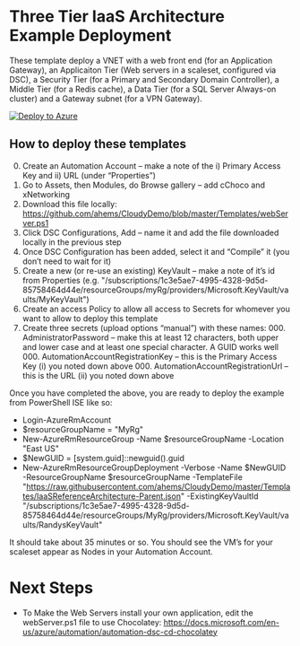 # Three Tier IaaS Architecture Example Deployment

These template deploy a VNET with a web front end (for an Application Gateway), an Applicaiton Tier (Web servers in a scaleset, configured via DSC), a Security Tier (for a Primary and Secondary Domain Controller), a Middle Tier (for a Redis cache), a Data Tier (for a SQL Server Always-on cluster) and a Gateway subnet (for a VPN Gateway). 

[![Deploy to Azure](http://azuredeploy.net/deploybutton.png)](https://portal.azure.com/#create/Microsoft.Template/uri/https%3A%2F%2Fraw.githubusercontent.com%2Fahems%2FCloudyDemo%2Fmaster%2FTemplates%2FIaaSReferenceArchitecture-Parent.json) 

## How to deploy these templates

0.	Create an Automation Account – make a note of the i) Primary Access Key and ii) URL (under “Properties”)
  00.	Go to Assets, then Modules, do Browse gallery – add cChoco and xNetworking
  00.	Download this file locally: https://github.com/ahems/CloudyDemo/blob/master/Templates/webServer.ps1
  00.	Click DSC Configurations, Add – name it and add the file downloaded locally in the previous step 
  00.	Once DSC Configuration has been added, select it and “Compile” it (you don’t need to wait for it)
0.	Create a new (or re-use an existing) KeyVault – make a note of it’s id from Properties (e.g. "/subscriptions/1c3e5ae7-4995-4328-9d5d-85758464d44e/resourceGroups/myRg/providers/Microsoft.KeyVault/vaults/MyKeyVault")
  00.	Create an access Policy to allow all access to Secrets for whomever you want to allow to deploy this template
  00.	Create three secrets (upload options “manual”) with these names:
    000.	AdministratorPassword – make this at least 12 characters, both upper and lower case and at least one special character. A GUID works well
    000.	AutomationAccountRegistrationKey – this is the Primary Access Key (i) you noted down above
    000.	AutomationAccountRegistrationUrl – this is the URL (ii) you noted down above

Once you have completed the above, you are ready to deploy the example from PowerShell ISE like so:

*	Login-AzureRmAccount
*	$resourceGroupName = "MyRg"
*	New-AzureRmResourceGroup -Name $resourceGroupName -Location "East US"
*	$NewGUID = [system.guid]::newguid().guid
*	New-AzureRmResourceGroupDeployment -Verbose -Name $NewGUID -ResourceGroupName $resourceGroupName -TemplateFile "https://raw.githubusercontent.com/ahems/CloudyDemo/master/Templates/IaaSReferenceArchitecture-Parent.json" -ExistingKeyVaultId "/subscriptions/1c3e5ae7-4995-4328-9d5d-85758464d44e/resourceGroups/MyRg/providers/Microsoft.KeyVault/vaults/RandysKeyVault"

It should take about 35 minutes or so. You should see the VM’s for your scaleset appear as Nodes in your Automation Account.

# Next Steps
* To Make the Web Servers install your own application, edit the webServer.ps1 file to use Chocolatey: https://docs.microsoft.com/en-us/azure/automation/automation-dsc-cd-chocolatey
